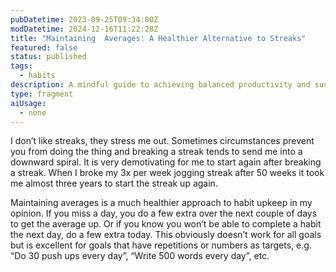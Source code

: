 ```yaml
---
pubDatetime: 2023-09-25T09:34:00Z
modDatetime: 2024-12-16T11:22:28Z
title: "Maintaining  Averages: A Healthier Alternative to Streaks"
featured: false
status: published
tags:
  - habits
description: A mindful guide to achieving balanced productivity and sustained well-being.
type: fragment
aiUsage:
  - none
---
```


I don’t like streaks, they stress me out. Sometimes circumstances prevent you from doing the thing and breaking a streak tends to send me into a downward spiral. It is very demotivating for me to start again after breaking a streak. When I broke my 3x per week jogging streak after 50 weeks it took me almost three years to start the streak up again.

Maintaining averages is a much healthier approach to habit upkeep in my opinion. If you miss a day, you do a few extra over the next couple of days to get the average up. Or if you know you won’t be able to complete a habit the next day, do a few extra today. This obviously doesn’t work for all goals but is excellent for goals that have repetitions or numbers as targets, e.g. “Do 30 push ups every day”, “Write 500 words every day”, etc.
